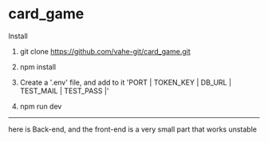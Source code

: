 # card_game

Install

1. git clone https://github.com/vahe-git/card_game.git

2. npm install

3. Create a  '.env' file, and add to it 'PORT | TOKEN_KEY | DB_URL | TEST_MAIL | TEST_PASS |'

4. npm run dev

-----------------------------------------
here is  Back-end, and the front-end is a very small part that works unstable
